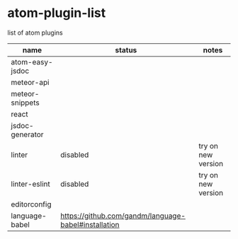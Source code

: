 # atom-plugin-list
list of atom plugins  

|name | status| notes|
|--------------- | ---------------| ---------------|
|atom-easy-jsdoc | | 
|meteor-api | |
|meteor-snippets | |
|react | |
|jsdoc-generator | |
|linter | disabled| try on new version|
|linter-eslint | disabled| try on new version|
|editorconfig | |
|language-babel | https://github.com/gandm/language-babel#installation |
